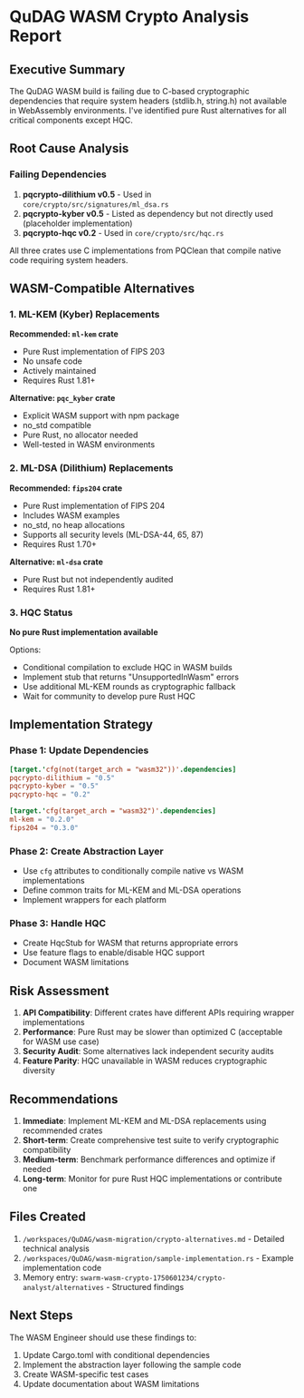 # QuDAG WASM Crypto Analysis Report

## Executive Summary

The QuDAG WASM build is failing due to C-based cryptographic dependencies that require system headers (stdlib.h, string.h) not available in WebAssembly environments. I've identified pure Rust alternatives for all critical components except HQC.

## Root Cause Analysis

### Failing Dependencies
1. **pqcrypto-dilithium v0.5** - Used in `core/crypto/src/signatures/ml_dsa.rs`
2. **pqcrypto-kyber v0.5** - Listed as dependency but not directly used (placeholder implementation)
3. **pqcrypto-hqc v0.2** - Used in `core/crypto/src/hqc.rs`

All three crates use C implementations from PQClean that compile native code requiring system headers.

## WASM-Compatible Alternatives

### 1. ML-KEM (Kyber) Replacements

**Recommended: `ml-kem` crate**
- Pure Rust implementation of FIPS 203
- No unsafe code
- Actively maintained
- Requires Rust 1.81+

**Alternative: `pqc_kyber` crate**
- Explicit WASM support with npm package
- no_std compatible
- Pure Rust, no allocator needed
- Well-tested in WASM environments

### 2. ML-DSA (Dilithium) Replacements

**Recommended: `fips204` crate**
- Pure Rust implementation of FIPS 204
- Includes WASM examples
- no_std, no heap allocations
- Supports all security levels (ML-DSA-44, 65, 87)
- Requires Rust 1.70+

**Alternative: `ml-dsa` crate**
- Pure Rust but not independently audited
- Requires Rust 1.81+

### 3. HQC Status

**No pure Rust implementation available**

Options:
- Conditional compilation to exclude HQC in WASM builds
- Implement stub that returns "UnsupportedInWasm" errors
- Use additional ML-KEM rounds as cryptographic fallback
- Wait for community to develop pure Rust HQC

## Implementation Strategy

### Phase 1: Update Dependencies
```toml
[target.'cfg(not(target_arch = "wasm32"))'.dependencies]
pqcrypto-dilithium = "0.5"
pqcrypto-kyber = "0.5"
pqcrypto-hqc = "0.2"

[target.'cfg(target_arch = "wasm32")'.dependencies]
ml-kem = "0.2.0"
fips204 = "0.3.0"
```

### Phase 2: Create Abstraction Layer
- Use `cfg` attributes to conditionally compile native vs WASM implementations
- Define common traits for ML-KEM and ML-DSA operations
- Implement wrappers for each platform

### Phase 3: Handle HQC
- Create HqcStub for WASM that returns appropriate errors
- Use feature flags to enable/disable HQC support
- Document WASM limitations

## Risk Assessment

1. **API Compatibility**: Different crates have different APIs requiring wrapper implementations
2. **Performance**: Pure Rust may be slower than optimized C (acceptable for WASM use case)
3. **Security Audit**: Some alternatives lack independent security audits
4. **Feature Parity**: HQC unavailable in WASM reduces cryptographic diversity

## Recommendations

1. **Immediate**: Implement ML-KEM and ML-DSA replacements using recommended crates
2. **Short-term**: Create comprehensive test suite to verify cryptographic compatibility
3. **Medium-term**: Benchmark performance differences and optimize if needed
4. **Long-term**: Monitor for pure Rust HQC implementations or contribute one

## Files Created

1. `/workspaces/QuDAG/wasm-migration/crypto-alternatives.md` - Detailed technical analysis
2. `/workspaces/QuDAG/wasm-migration/sample-implementation.rs` - Example implementation code
3. Memory entry: `swarm-wasm-crypto-1750601234/crypto-analyst/alternatives` - Structured findings

## Next Steps

The WASM Engineer should use these findings to:
1. Update Cargo.toml with conditional dependencies
2. Implement the abstraction layer following the sample code
3. Create WASM-specific test cases
4. Update documentation about WASM limitations